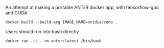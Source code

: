 An attempt at making a portable ANTsR docker app, with tensorflow-gpu and CUDA

```
docker build --build-arg IMAGE_NAME=nvidia/cuda .
```

Users should run into bash directly

```
docker run -it --rm antsr:latest /bin/bash
```
